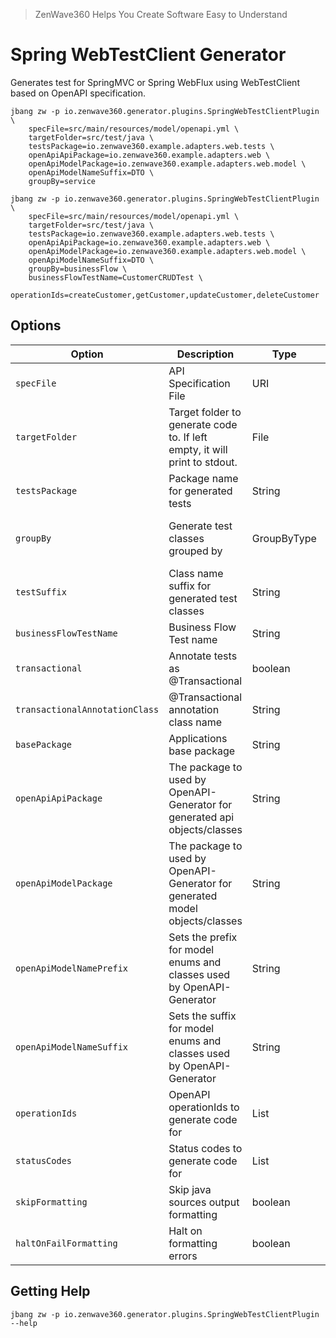 > ZenWave360 Helps You Create Software Easy to Understand

# Spring WebTestClient Generator

Generates test for SpringMVC or Spring WebFlux using WebTestClient based on OpenAPI specification.

```shell
jbang zw -p io.zenwave360.generator.plugins.SpringWebTestClientPlugin \
    specFile=src/main/resources/model/openapi.yml \
    targetFolder=src/test/java \
    testsPackage=io.zenwave360.example.adapters.web.tests \
    openApiApiPackage=io.zenwave360.example.adapters.web \
    openApiModelPackage=io.zenwave360.example.adapters.web.model \
    openApiModelNameSuffix=DTO \
    groupBy=service
```

```shell
jbang zw -p io.zenwave360.generator.plugins.SpringWebTestClientPlugin \
    specFile=src/main/resources/model/openapi.yml \
    targetFolder=src/test/java \
    testsPackage=io.zenwave360.example.adapters.web.tests \
    openApiApiPackage=io.zenwave360.example.adapters.web \
    openApiModelPackage=io.zenwave360.example.adapters.web.model \
    openApiModelNameSuffix=DTO \
    groupBy=businessFlow \
    businessFlowTestName=CustomerCRUDTest \
    operationIds=createCustomer,getCustomer,updateCustomer,deleteCustomer
```

## Options

| **Option**                     | **Description**                                                              | **Type**    | **Default**                                              | **Values**                                |
|--------------------------------|------------------------------------------------------------------------------|-------------|----------------------------------------------------------|-------------------------------------------|
| `specFile`                     | API Specification File                                                       | URI         |                                                          |                                           |
| `targetFolder`                 | Target folder to generate code to. If left empty, it will print to stdout.   | File        |                                                          |                                           |
| `testsPackage`                 | Package name for generated tests                                             | String      | {{basePackage}}.adapters.web.tests                       |                                           |
| `groupBy`                      | Generate test classes grouped by                                             | GroupByType | service                                                  | service, operation, partial, businessFlow |
| `testSuffix`                   | Class name suffix for generated test classes                                 | String      | IT                                                       |                                           |
| `businessFlowTestName`         | Business Flow Test name                                                      | String      |                                                          |                                           |
| `transactional`                | Annotate tests as @Transactional                                             | boolean     | true                                                     |                                           |
| `transactionalAnnotationClass` | @Transactional annotation class name                                         | String      | org.springframework.transaction.annotation.Transactional |                                           |
| `basePackage`                  | Applications base package                                                    | String      |                                                          |                                           |
| `openApiApiPackage`            | The package to used by OpenAPI-Generator for generated api objects/classes   | String      |                                                          |                                           |
| `openApiModelPackage`          | The package to used by OpenAPI-Generator for generated model objects/classes | String      | {{openApiApiPackage}}                                    |                                           |
| `openApiModelNamePrefix`       | Sets the prefix for model enums and classes used by OpenAPI-Generator        | String      |                                                          |                                           |
| `openApiModelNameSuffix`       | Sets the suffix for model enums and classes used by OpenAPI-Generator        | String      |                                                          |                                           |
| `operationIds`                 | OpenAPI operationIds to generate code for                                    | List        | []                                                       |                                           |
| `statusCodes`                  | Status codes to generate code for                                            | List        | [200, 201, 202, 400]                                     |                                           |
| `skipFormatting`               | Skip java sources output formatting                                          | boolean     | false                                                    |                                           |
| `haltOnFailFormatting`         | Halt on formatting errors                                                    | boolean     | true                                                     |                                           |



## Getting Help

```shell
jbang zw -p io.zenwave360.generator.plugins.SpringWebTestClientPlugin --help
```

